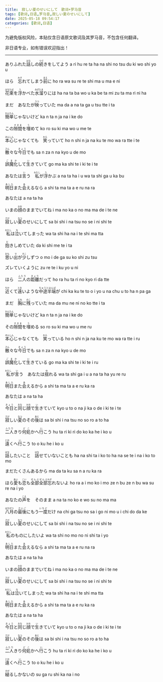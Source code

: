 ```yaml
---
title:　寂しい夏のせいにして　歌词+罗马音
tags: [歌词,日语,罗马音,寂しい夏のせいにして]
date: 2025-05-18 09:54:17
categories: [歌词,日语]
---
```


为避免版权风险，本贴仅含日语原文歌词及其罗马音，不包含任何翻译。

非日语专业，如有错误欢迎指出！

---

ありふれた<ruby>話<rt>はな</rt></ruby>しの<ruby>続<rt>つづ</rt></ruby>きをしてよう
a ri hu re ta ha na shi no tsu du ki wo shi yo u

ほら　<ruby>忘<rt>わす</rt></ruby>れてしまう<ruby>前<rt>まえ</rt></ruby>に
ho ra wa su re te shi ma u ma e ni

<ruby>花束<rt>はなたば</rt></ruby>を<ruby>浮<rt>う</rt></ruby>かべた<ruby>水溜<rt>みずたま</rt></ruby>りには
ha na ta ba wo u ka be ta mi zu ta ma ri ni ha

まだ　あなたが<ruby>映<rt>うつ</rt></ruby>っていた
ma da a na ta ga u tsu tte i ta

<ruby>簡単<rt>かんたん</rt></ruby>じゃないけど
ka n ta n ja na i ke do

この<ruby>隙間<rt>すきま</rt></ruby>を<ruby>埋<rt>う</rt></ruby>めて
ko ro su ki ma wo u me te

<ruby>本心<rt>ほんしん</rt></ruby>じゃなくても　<ruby>笑<rt>わら</rt></ruby>っていて
ho n shi n ja na ku te mo wa ra tte i te

<ruby>散<rt>さん</rt></ruby>々な<ruby>今日<rt>きょう</rt></ruby>でも
sa n za n na kyo u de mo

<ruby>誤魔化<rt>ごまか</rt></ruby>して<ruby>生<rt>い</rt></ruby>きていて
go ma ka shi te i ki te i te

あなたは<ruby>言<rt>い</rt></ruby>う　<ruby>私<rt>わたし</rt></ruby>が<ruby>浮<rt>う</rt></ruby>かぶ
a na ta ha i u wa ta shi ga u ka bu

<ruby>明日<rt>あした</rt></ruby>また<ruby>会<rt>あ</rt></ruby>えるなら
a shi ta ma ta a e ru na ra

あなたは
a na ta ha

いまの<ruby>顔<rt>かお</rt></ruby>のままでいてね
i ma no ka o no ma ma de i te ne

<ruby>寂<rt>さび</rt></ruby>しい<ruby>夏<rt>なつ</rt></ruby>のせいにして
sa bi shi i na tsu no se i ni shi te

<ruby>私<rt>わたし</rt></ruby>は<ruby>泣<rt>な</rt></ruby>いてしまった
wa ta shi ha na i te shi ma tta

<ruby>抱<rt>だ</rt></ruby>きしめていた
da ki shi me te i ta

<ruby>思<rt>おも</rt></ruby>い<ruby>出<rt>で</rt></ruby>が<ruby>少<rt>すこ</rt></ruby>しずつ
o mo i de ga su ko shi zu tsu

ズレていくように
zu re te i ku yo u ni

ほら　<ruby>二人<rt>ふたり</rt></ruby>の<ruby>距離<rt>きょり</rt></ruby>だって
ho ra hu ta ri no kyo ri da tte

<ruby>近<rt>ちか</rt></ruby>くて<ruby>遠<rt>とお</rt></ruby>いような<ruby>中途半端<rt>ちゅうとはんぱ</rt></ruby>が
chi ka ku te to o i yo u na chu u to ha n pa ga

まだ　<ruby>胸<rt>むね</rt></ruby>に<ruby>残<rt>のこ</rt></ruby>っていた
ma da mu ne ni no ko tte i ta

<ruby>簡単<rt>かんたん</rt></ruby>じゃないけど
ka n ta n ja na i ke do

その<ruby>隙間<rt>すきま</rt></ruby>を<ruby>埋<rt>う</rt></ruby>める
so ro su ki ma wo u me ru

<ruby>本心<rt>ほんしん</rt></ruby>じゃなくても　<ruby>笑<rt>わら</rt></ruby>っている
ho n shi n ja na ku te mo wa ra tte i ru

<ruby>散<rt>さん</rt></ruby>々な<ruby>今日<rt>きょう</rt></ruby>でも
sa n za n na kyo u de mo

<ruby>誤魔化<rt>ごまか</rt></ruby>して<ruby>生<rt>い</rt></ruby>きている
go ma ka shi te i ki te i ru

<ruby>私<rt>わたし</rt></ruby>が<ruby>言<rt>い</rt></ruby>う　あなたは<ruby>揺<rt>ゆ</rt></ruby>れる
wa ta shi ga i u a na ta ha yu re ru

<ruby>明日<rt>あした</rt></ruby>また<ruby>会<rt>あ</rt></ruby>えるから
a shi ta ma ta a e ru ka ra

あなたは
a na ta ha

<ruby>今日<rt>きょう</rt></ruby>と<ruby>同<rt>おな</rt></ruby>じ<ruby>顔<rt>かお</rt></ruby>で<ruby>生<rt>い</rt></ruby>きていて
kyo u to o na ji ka o de i ki te i te

<ruby>寂<rt>さび</rt></ruby>しい<ruby>夏<rt>なつ</rt></ruby>のその<ruby>後<rt>あと</rt></ruby>は
sa bi shi i na tsu no so ro a to ha

<ruby>二人<rt>ふたり</rt></ruby>きり<ruby>何処<rt>どこ</rt></ruby>かへ<ruby>行<rt>い</rt></ruby>こう
hu ta ri ki ri do ko ka he i ko u

<ruby>遠<rt>とお</rt></ruby>くへ<ruby>行<rt>い</rt></ruby>こう
to o ku he i ko u

<ruby>話<rt>はな</rt></ruby>したいこと　<ruby>話<rt>はな</rt></ruby>せていないことも
ha na shi ta i ko to ha na se te i na i ko to mo

まだたくさんあるから
ma da ta ku sa n a ru ka ra

ほら<ruby>愛<rt>あい</rt></ruby>も<ruby>恋<rt>こい</rt></ruby>も<ruby>全部<rt>ぜんぶ</rt></ruby><ruby>全部<rt>ぜんぶ</rt></ruby><ruby>忘<rt>わす</rt></ruby>れないよ
ho ra a i mo ko i mo ze n bu ze n bu wa su re na i yo

あなたの<ruby>声<rt>こえ</rt></ruby>を　そのまま
a na ta no ko e wo su no ma ma

<ruby>八月<rt>はちがつ</rt></ruby>の<ruby>最後<rt>さいご</rt></ruby>にもう<ruby>一度<rt>いちど</rt></ruby>だけ
na chi ga tsu no sa i go ni mo u i chi do da ke

<ruby>寂<rt>さび</rt></ruby>しい<ruby>夏<rt>なつ</rt></ruby>のせいにして
sa bi shi i na tsu no se i ni shi te

<ruby>私<rt>わたし</rt></ruby>のものにしたいよ
wa ta shi no mo no ni shi ta i yo

<ruby>明日<rt>あした</rt></ruby>また<ruby>会<rt>あ</rt></ruby>えるなら
a shi ta ma ta a e ru na ra

あなたは
a na ta ha

いまの<ruby>顔<rt>かお</rt></ruby>のままでいてね
i ma no ka o no ma ma de i te ne

<ruby>寂<rt>さび</rt></ruby>しい<ruby>夏<rt>なつ</rt></ruby>のせいにして
sa bi shi i na tsu no se i ni shi te

<ruby>私<rt>わたし</rt></ruby>は<ruby>泣<rt>な</rt></ruby>いてしまった
wa ta shi ha na i te shi ma tta

<ruby>明日<rt>あした</rt></ruby>また<ruby>会<rt>あ</rt></ruby>えるから
a shi ta ma ta a e ru ka ra

あなたは
a na ta ha

<ruby>今日<rt>きょう</rt></ruby>と<ruby>同<rt>おな</rt></ruby>じ<ruby>顔<rt>かお</rt></ruby>で<ruby>生<rt>い</rt></ruby>きていて
kyo u to o na ji ka o de i ki te i te

<ruby>寂<rt>さび</rt></ruby>しい<ruby>夏<rt>なつ</rt></ruby>のその<ruby>後<rt>あと</rt></ruby>は
sa bi shi i na tsu no so ro a to ha

<ruby>二人<rt>ふたり</rt></ruby>きり<ruby>何処<rt>どこ</rt></ruby>かへ<ruby>行<rt>い</rt></ruby>こう
hu ta ri ki ri do ko ka he i ko u

<ruby>遠<rt>とお</rt></ruby>くへ<ruby>行<rt>い</rt></ruby>こう
to o ku he i ko u

<ruby>縋<rt>すが</rt></ruby>るしかないの
su ga ru shi ka na i no
